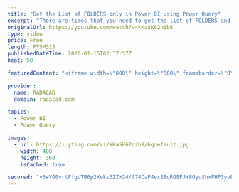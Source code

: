 ```yaml
---
title: "Get the List of FOLDERS only in Power BI using Power Query"
excerpt: "There are times that you need to get the list of FOLDERS and not just files. Of course folder itself (without considering files in it), doesn't contain data to be used for a report. However, sometimes, even the folder name might contain some useful information. The Get Data From Folder option in Power"
originalUrl: https://youtube.com/watch?v=kKaSK62nib8
type: video
price: Free
length: PT5M31S
publishedDateTime: 2020-01-15T02:37:57Z
heat: 50

featuredContent: "<iframe width=\"800\" height=\"500\" frameborder=\"0\" src=\"https://www.youtube.com/embed/kKaSK62nib8\" allow=\"accelerometer; autoplay; encrypted-media; gyroscope; picture-in-picture\" allowfullscreen></iframe>"

provider:
  name: RADACAD
  domain: radacad.com

topics:
  - Power BI
  - Power Query

images:
  - url: https://i.ytimg.com/vi/kKaSK62nib8/hqdefault.jpg
    width: 480
    height: 360
    isCached: true

secured: "v3eYG0+rtFfgUTB6p2Xeks6ZZ+24/f74CaP4exSBqRG8FJY8OyuShxFHP3yoE7cJeIhJFQmjdmwLxu7bb27MbtY/qD5k0CqkQG2I+Uyrj4QkZlx4/w1sCUGL1HTcZiq00zdig0vlLq6UpYbkGOgOFHQRUIJQHbXLpSSf8bTtWr15SMeh1ALhuE/tg3V8GtpBYR59f05yrx7EqMiMj1SKDFvoe7+9P6V4whHBvS8QSn5aghEZuVpwRqHgoJUMA4Zj3biRHehOj4PfZCAlQxjM8JrTFHpGcnUotP9J2amapk0rdERZZz5U2kPOAdcBNuKJLiP/gtWm7NRIyziKC1TxQDpUBPhcmPr61XyMSSRYxEHe4qysUk7xAmIp7+LCdQciPRRp5Bdcov7U/ky9POjVYMRmOPXzPRCOiRmmv8F6/fo=;lLNphr2PW1tZzW++NhbxDg=="
---
```


